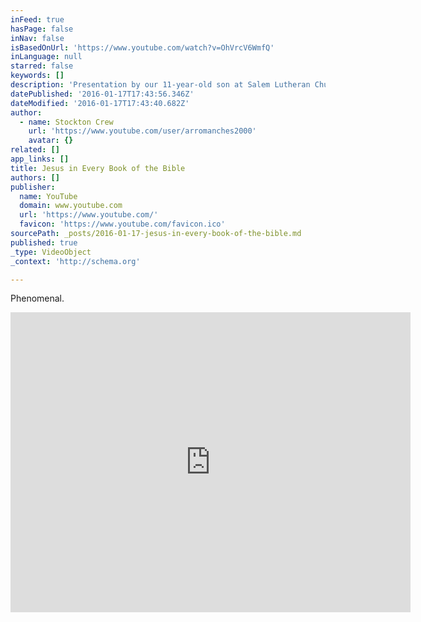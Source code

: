 ```yaml
---
inFeed: true
hasPage: false
inNav: false
isBasedOnUrl: 'https://www.youtube.com/watch?v=OhVrcV6WmfQ'
inLanguage: null
starred: false
keywords: []
description: 'Presentation by our 11-year-old son at Salem Lutheran Church in Tomball, Texas.'
datePublished: '2016-01-17T17:43:56.346Z'
dateModified: '2016-01-17T17:43:40.682Z'
author:
  - name: Stockton Crew
    url: 'https://www.youtube.com/user/arromanches2000'
    avatar: {}
related: []
app_links: []
title: Jesus in Every Book of the Bible
authors: []
publisher:
  name: YouTube
  domain: www.youtube.com
  url: 'https://www.youtube.com/'
  favicon: 'https://www.youtube.com/favicon.ico'
sourcePath: _posts/2016-01-17-jesus-in-every-book-of-the-bible.md
published: true
_type: VideoObject
_context: 'http://schema.org'

---
```

Phenomenal.  

<iframe src="https://cdn.embedly.com/widgets/media.html?src=https%3A%2F%2Fwww.youtube.com%2Fembed%2FOhVrcV6WmfQ%3Ffeature%3Doembed&amp;url=https%3A%2F%2Fwww.youtube.com%2Fwatch%3Fv%3DOhVrcV6WmfQ&amp;image=https%3A%2F%2Fi.ytimg.com%2Fvi%2FOhVrcV6WmfQ%2Fhqdefault.jpg&amp;key=b7d04c9b404c499eba89ee7072e1c4f7&amp;type=text%2Fhtml&amp;schema=youtube" width="640" height="480" scrolling="no" frameborder="0" allowfullscreen="allowfullscreen" style=""></iframe>